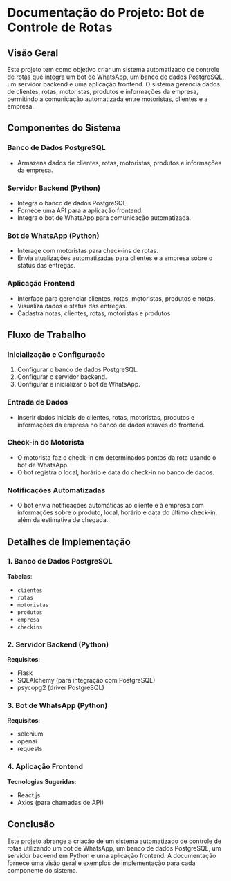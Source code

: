 # Documentação do Projeto: Bot de Controle de Rotas

## Visão Geral

Este projeto tem como objetivo criar um sistema automatizado de controle de rotas que integra um bot de WhatsApp, um banco de dados PostgreSQL, um servidor backend e uma aplicação frontend. O sistema gerencia dados de clientes, rotas, motoristas, produtos e informações da empresa, permitindo a comunicação automatizada entre motoristas, clientes e a empresa.

## Componentes do Sistema

### Banco de Dados PostgreSQL
- Armazena dados de clientes, rotas, motoristas, produtos e informações da empresa.

### Servidor Backend (Python)
- Integra o banco de dados PostgreSQL.
- Fornece uma API para a aplicação frontend.
- Integra o bot de WhatsApp para comunicação automatizada.

### Bot de WhatsApp (Python)
- Interage com motoristas para check-ins de rotas.
- Envia atualizações automatizadas para clientes e a empresa sobre o status das entregas.

### Aplicação Frontend
- Interface para gerenciar clientes, rotas, motoristas, produtos e notas.
- Visualiza dados e status das entregas.
- Cadastra notas, clientes, rotas, motoristas e produtos

## Fluxo de Trabalho

### Inicialização e Configuração
1. Configurar o banco de dados PostgreSQL.
2. Configurar o servidor backend.
3. Configurar e inicializar o bot de WhatsApp.

### Entrada de Dados
- Inserir dados iniciais de clientes, rotas, motoristas, produtos e informações da empresa no banco de dados através do frontend.

### Check-in do Motorista
- O motorista faz o check-in em determinados pontos da rota usando o bot de WhatsApp.
- O bot registra o local, horário e data do check-in no banco de dados.

### Notificações Automatizadas
- O bot envia notificações automáticas ao cliente e à empresa com informações sobre o produto, local, horário e data do último check-in, além da estimativa de chegada.

## Detalhes de Implementação

### 1. Banco de Dados PostgreSQL

**Tabelas**:
- `clientes`
- `rotas`
- `motoristas`
- `produtos`
- `empresa`
- `checkins`

### 2. Servidor Backend (Python)

**Requisitos**:
- Flask
- SQLAlchemy (para integração com PostgreSQL)
- psycopg2 (driver PostgreSQL)

### 3. Bot de WhatsApp (Python)

**Requisitos**:
- selenium
- openai
- requests

### 4. Aplicação Frontend

**Tecnologias Sugeridas**:
- React.js
- Axios (para chamadas de API)

## Conclusão

Este projeto abrange a criação de um sistema automatizado de controle de rotas utilizando um bot de WhatsApp, um banco de dados PostgreSQL, um servidor backend em Python e uma aplicação frontend. A documentação fornece uma visão geral e exemplos de implementação para cada componente do sistema.
